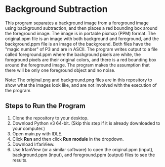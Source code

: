 # Background Subtraction

This program separates a background image from a foreground image using background subtraction, and then places a red bounding box around the foreground image. The image is in portable pixmap (PPM) format. The original.ppm file is an image with both background and foreground, and the background.ppm file is an image of the background. Both files have the "magic number" of P3 and are in ASCII. The program writes output to a file called foreground.ppm where the background pixels are white, the foreground pixels are their original colors, and there is a red bounding box around the foreground image. The program makes the assumption that there will be only one foreground object and no noise. 

Note: The original.png and background.png files are in this repository to show what the images look like, and are not involved with the execution of the program.

## Steps to Run the Program
1. Clone the repository to your desktop.
2. Download Python v3 64-bit. (Skip this step if it is already downloaded to your computer.)
3. Open main.py with IDLE.
4. Click **Run** and then click **Run module** in the dropdown.  
5. Download IrfanView.
6. Use IrfanView (or a similar software) to open the original.ppm (input), background.ppm (input), and foreground.ppm (output) files to see the results.
